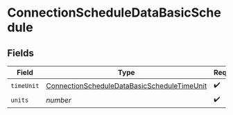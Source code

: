 # ConnectionScheduleDataBasicSchedule


## Fields

| Field                                                                                                             | Type                                                                                                              | Required                                                                                                          | Description                                                                                                       |
| ----------------------------------------------------------------------------------------------------------------- | ----------------------------------------------------------------------------------------------------------------- | ----------------------------------------------------------------------------------------------------------------- | ----------------------------------------------------------------------------------------------------------------- |
| `timeUnit`                                                                                                        | [ConnectionScheduleDataBasicScheduleTimeUnit](../../models/shared/connectionscheduledatabasicscheduletimeunit.md) | :heavy_check_mark:                                                                                                | N/A                                                                                                               |
| `units`                                                                                                           | *number*                                                                                                          | :heavy_check_mark:                                                                                                | N/A                                                                                                               |